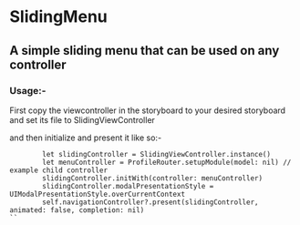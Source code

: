 # SlidingMenu
## A simple sliding menu that can be used on any controller

### Usage:-

First copy the viewcontroller in the storyboard to your desired storyboard and set its file to SlidingViewController

and then initialize and present it like so:-

```
        let slidingController = SlidingViewController.instance()
        let menuController = ProfileRouter.setupModule(model: nil) // example child controller
        slidingController.initWith(controller: menuController)
        slidingController.modalPresentationStyle = UIModalPresentationStyle.overCurrentContext
        self.navigationController?.present(slidingController, animated: false, completion: nil)
``

